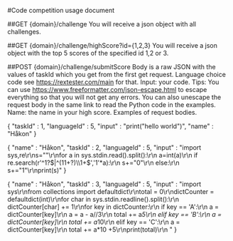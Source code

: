 #Code competition usage document

##GET {domain}/challenge
You will receive a json object with all challenges.

##GET {domain}/challenge/highScore?id={1,2,3}
You will receive a json object with the top 5 scores of the specified id 1,2 or 3.

##POST {domain}/challenge/submitScore
Body is a raw JSON with the values of taskId which you get from the first get request. Language choice code see https://rextester.com/main for that. Input: your code. Tips: You can use https://www.freeformatter.com/json-escape.html to escape everything so that you will not get any errors. You can also unescape the request body in the same link to read the Python code in the examples. Name: the name in your high score. Examples of request bodies.

{
"taskId" : 1,
"languageId" : 5,
"input" : "print(\"hello world\")",
"name" : "Håkon"
}

{
"name" : "Håkon",
"taskId" : 2,
"languageId" : 5,
"input" : "import sys,re\r\ns=\"\"\r\nfor a in sys.stdin.read().split():\r\n    a=int(a)\r\n    if re.search(r'^1?$|^(11+?)\\1+$','1'*a):\r\n        s+=\"0\"\r\n    else:\r\n        s+=\"1\"\r\nprint(s)"
}

{
"name" : "Håkon",
"taskId" : 3,
"languageId" : 5,
"input" : "import sys\r\nfrom collections import defaultdict\r\ntotal = 0\r\ndictCounter = defaultdict(int)\r\nfor char in sys.stdin.readline().split():\r\n    dictCounter[char] += 1\r\nfor key in dictCounter:\r\n    if key == 'A':\r\n        a = dictCounter[key]\r\n        a = a - a\/\/3\r\n        total += a*5\r\n    elif key == 'B':\r\n        a = dictCounter[key]\r\n        total += a*10\r\n    elif key == 'C':\r\n        a = dictCounter[key]\r\n        total += a*10 +5\r\nprint(total)\r\n     "
}